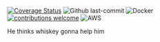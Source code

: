 [![Coverage Status](https://coveralls.io/repos/github/chamley/UFC/badge.svg?branch=main)](https://coveralls.io/github/chamley/UFC?branch=main)
![Github last-commit](https://img.shields.io/github/last-commit/chamley/UFC)
![Docker](https://img.shields.io/badge/docker-%230db7ed.svg?style=for-the-badge&logo=docker&logoColor=white)
[![contributions welcome](https://img.shields.io/badge/contributions-welcome-brightgreen.svg?style=flat)](https://github.com/dwyl/esta/issues)
![AWS](https://img.shields.io/badge/AWS-%23FF9900.svg?style=for-the-badge&logo=amazon-aws&logoColor=white)

He thinks whiskey gonna help him
